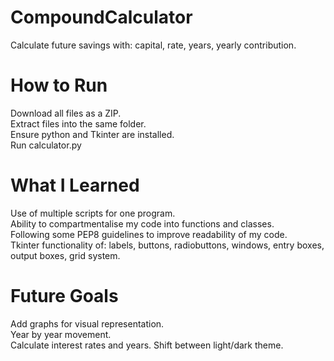 # CompoundCalculator
Calculate future savings with: capital, rate, years, yearly contribution.

# How to Run
Download all files as a ZIP.  
Extract files into the same folder.  
Ensure python and Tkinter are installed.  
Run calculator.py  

# What I Learned
Use of multiple scripts for one program.  
Ability to compartmentalise my code into functions and classes.  
Following some PEP8 guidelines to improve readability of my code.  
Tkinter functionality of: labels, buttons, radiobuttons, windows, entry boxes, output boxes, grid system.  

# Future Goals
Add graphs for visual representation.  
Year by year movement.  
Calculate interest rates and years. 
Shift between light/dark theme.  
